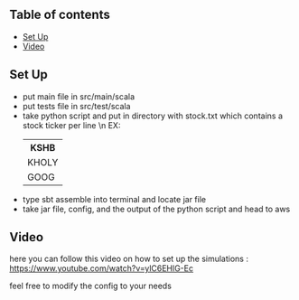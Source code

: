 ## Table of contents
* [Set Up](#Set-Up)
* [Video](#Video)
## Set Up
<ul>
<li>put main file in src/main/scala</li>
<li>put tests file in src/test/scala</li>
<li>take python script and put in directory with stock.txt which contains a stock ticker per line \n
  EX:
  <table style="width:100%">
  <tr>
    <th>KSHB</th>
  </tr>
  <tr>
    <td>KHOLY</td>
  </tr>
  <tr>
    <td>GOOG</td>
  </tr>
</table>
  </li>
<li>type sbt assemble into terminal and locate jar file</li>
<li>take jar file, config, and the output of the python script and head to aws</li>
</ul>

## Video

here you can follow this video on how to set up the simulations : https://www.youtube.com/watch?v=ylC6EHlG-Ec

feel free to modify the config to your needs
